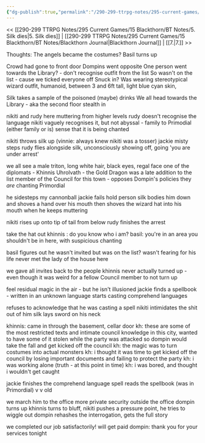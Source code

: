 ```yaml
---
{"dg-publish":true,"permalink":"/290-299-ttrpg-notes/295-current-games/15-blackthorn/bt-notes/6-catch-the-culprit/"}
---
```



<< [[290-299 TTRPG Notes/295 Current Games/15 Blackthorn/BT Notes/5. Silk dies\|5. Silk dies]] | [[290-299 TTRPG Notes/295 Current Games/15 Blackthorn/BT Notes/Blackthorn Journal\|Blackthorn Journal]] | [[7.\|7.]] >>

Thoughts: The angels became the costumes?
Basil turns up

Crowd had gone to front door
Dompins went opposite
One person went towards the Library? - don't recognise outfit from the list
So wasn't on the list - cause we ticked everyone off
Snuck in?
Was wearing stereotypical wizard outfit, humanoid, between 3 and 6ft tall, light blue cyan skin, 

Silk takes a sample of the poisoned (maybe) drinks
We all head towards the Library - aka the second floor
stealth in

nikiti and rudy here muttering from higher levels
rudy doesn't recognise the language
nikiti vaguely recognises it, but not abyssal - family to Primodial (either family or is)
sense that it is being chanted

nikiti throws silk up (vinnie: always knew nikiti was a tosser)
jackie misty steps
rudy flies alongside silk, unconsciously showing off, going 'you are under arrest'

we all see a male triton, long white hair, black eyes, regal face
one of the diplomats - Khinnis Uhrolvath - the Gold Dragon
was a late addition to the list
member of the Council for this town - opposes Dompin's policies
they _are_ chanting Primordial

he sidesteps my cannonball
jackie fails hold person
silk bodies him down and shoves a hand over his mouth
then shoves the wizard hat into his mouth when he keeps muttering

nikiti rises up onto tip of tail from below
rudy finishes the arrest

take the hat out
khinnis : do you know who i am?
basil: you're in an area you shouldn't be in here, with suspicious chanting

basil figures out he wasn't invited
but was on the list?
wasn't fearing for his life
never met the lady of the house here

we gave all invites back to the people
khinnis never actually turned up - even though it was weird for a fellow Council member to not turn up

feel residual magic in the air - but he isn't illusioned
jackie finds a spellbook - written in an unknown language
starts casting comprehend languages

refuses to acknowledge that he was casting a spell
nikiti intimidates the shit out of him
silk lays sword on his neck

khinnis: came in through the basement, cellar door
kh: these are some of the most restricted texts and intimate council knowledge in this city, wanted to have some of it stolen while the party was attacked so dompin would take the fall and get kicked off the council
kh: the magic was to turn costumes into actual monsters
kh: i thought it was time to get kicked off the council by losing important documents and failing to protect the party
kh: i was working alone (truth - at this point in time)
kh: i was bored, and thought i wouldn't get caught

jackie finishes the comprehend language spell
reads the spellbook (was in Primordial)
v v old

we march him to the office
more private security outside the office
dompin turns up
khinnis turns to bluff, nikiti pushes a pressure point, he tries to wiggle out
dompin rehashes the interrogation, gets the full story

we completed our job satisfactorily!
will get paid
dompin: thank you for your services tonight